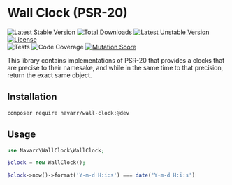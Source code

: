 # Wall Clock (PSR-20)
[![Latest Stable Version](http://poser.pugx.org/navarr/wall-clock/v)](https://packagist.org/packages/navarr/wall-clock)
[![Total Downloads](http://poser.pugx.org/navarr/wall-clock/downloads)](https://packagist.org/packages/navarr/wall-clock)
[![Latest Unstable Version](http://poser.pugx.org/navarr/wall-clock/v/unstable)](https://packagist.org/packages/navarr/wall-clock)
[![License](http://poser.pugx.org/navarr/wall-clock/license)](https://packagist.org/packages/navarr/wall-clock)  
![Tests](https://github.com/navarr/wall-clock/actions/workflows/commit.yml/badge.svg)
![Code Coverage](https://codecov.io/gh/navarr/wall-clock/branch/main/graph/badge.svg?token=BHTKOZZDR3)
[![Mutation Score](https://img.shields.io/endpoint?style=flat&url=https%3A%2F%2Fbadge-api.stryker-mutator.io%2Fgithub.com%2Fnavarr%2Fwall-clock%2Fmain)](https://dashboard.stryker-mutator.io/reports/github.com/navarr/wall-clock/main)

This library contains implementations of PSR-20 that provides a clocks that are precise to their namesake, and while in the same time to that precision, return the exact same object.

## Installation

    composer require navarr/wall-clock:@dev

## Usage

```php
use Navarr\WallClock\WallClock;

$clock = new WallClock();

$clock->now()->format('Y-m-d H:i:s') === date('Y-m-d H:i:s')
```
